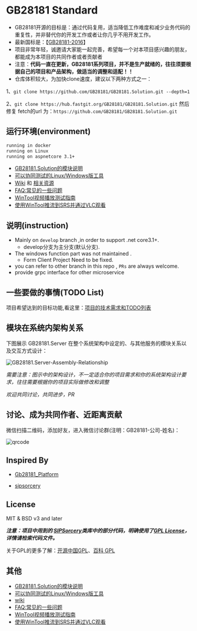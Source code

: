 # GB28181 Standard

+ GB28181开源的目标是：通过代码复用，适当降低工作难度和减少业务代码的重复性，并非替代你的开发工作或者让你几乎不用开发工作。
+ 最新国标是：【[GB28181-2016](docs/GBT%2028181-2016%20公共安全视频监控联网系统信息传输、交换、控制技术要求-目录版.pdf)】
+ 项目非常年轻，诚邀请大家能一起完善，希望每一个对本项目感兴趣的朋友，都能成为本项目的共同作者或者贡献者
+ 注意：**代码一直在更新，GB28181系列项目，并不是生产就绪的，往往须要根据自己的项目和产品架构，做适当的调整和适配！！**
+ 仓库体积较大，为加快clone速度，建议以下两种方式之一：

1、`git clone https://github.com/GB28181/GB28181.Solution.git --depth=1`

2、`git clone https://hub.fastgit.org/GB28181/GB28181.Solution.git` 然后修复 fetch的url 为：`https://github.com/GB28181/GB28181.Solution.git`

## 运行环境(environment)

~~~ bash
running in docker
running on Linux
running on aspnetcore 3.1+
~~~

+ [GB28181.Solution的模块说明](./SolutionModules.md)
+ [可以协同测试的Linux/Windows版工具](https://github.com/GB28181/GB28181-Simulation-Tool)
+ [Wiki](https://github.com/GB28181/GB28181.Solution/wiki) 和 [相关资源](https://gb28181.github.io/Awesome)
+ [FAQ:常见的一些问题](https://github.com/GB28181/GB28181.Solution/wiki/FAQ:%E5%B8%B8%E8%A7%81%E7%9A%84%E4%B8%80%E4%BA%9B%E9%97%AE%E9%A2%98)
+ [WinTool视频播放测试指南](https://github.com/GB28181/GB28181.Solution/wiki/WinTool%E8%A7%86%E9%A2%91%E6%92%AD%E6%94%BE%E6%B5%8B%E8%AF%95%E6%8C%87%E5%8D%97)
+ [使用WinTool推流到SRS并通过VLC观看](https://github.com/GB28181/GB28181.Solution/wiki/%E4%BD%BF%E7%94%A8WinTool%E6%8E%A8%E6%B5%81%E5%88%B0SRS%E5%B9%B6%E9%80%9A%E8%BF%87VLC%E8%A7%82%E7%9C%8B)
## 说明(instruction)

+ Mainly on `develop` branch ,in order to support .net core3.1+.
  + develop分支为主分支(默认分支).
+ The windows function part was not maintained .
  + Form Client Project Need to be fixed.
+ you can refer to other branch in this repo , `PRs` are always welcome.
+ provide grpc interface for other microservice

## 一些要做的事情(TODO List)

项目希望达到的目标功能,看这里：[项目的技术需求和TODO列表](https://github.com/GB28181/GB28181.Solution/wiki/%E9%A1%B9%E7%9B%AE%E9%9C%80%E6%B1%82%E5%92%8CTODO%E5%88%97%E8%A1%A8)

## 模块在系统内架构关系

下图展示 GB28181.Server 在整个系统架构中设定的、与其他服务的模块关系以及交互方式设计：

 ![GB28181.Server-Assembly-Relationship](./docs/GB28181.Server-Assembly-Relationship.png)

*需要注意：图示中的架构设计，不一定适合你的项目需求和你的系统架构设计要求，往往需要根据你的项目实际做修改和调整*

*欢迎共同讨论，共同进步，PR*

## 讨论、成为共同作者、近距离贡献

微信扫描二维码，添加好友，进入微信讨论群(注明：GB28181-公司-姓名)：

![qrcode](./docs/crazybber.jpg)


## Inspired By

+ [Gb28181_Platform](https://github.com/mackenbaron/Gb28181_Platform)

+ [sipsorcery](https://github.com/sipsorcery/sipsorcery)

## License

MIT & BSD v3 and later

***注意：项目中用到的 [SIPSorcery](https://github.com/sipsorcery/sipsorcery)类库中的部分代码，明确使用了[GPL License](http://www.opensource.org/licenses/gpl-license.php)，详情请检索代码文件。***

关于GPL的更多了解：[开源中国GPL](https://www.oschina.net/question/12_2826)、[百科 GPL](https://baike.baidu.com/item/GPL/2357903)


## 其他

+ [GB28181.Solution的模块说明](./SolutionModules.md)
+ [可以协同测试的Linux/Windows版工具](https://github.com/GB28181/GB28181-Simulation-Tool)
+ [wiki](https://github.com/GB28181/GB28181.Solution/wiki)
+ [FAQ:常见的一些问题](https://github.com/GB28181/GB28181.Solution/wiki/FAQ:%E5%B8%B8%E8%A7%81%E7%9A%84%E4%B8%80%E4%BA%9B%E9%97%AE%E9%A2%98)
+ [WinTool视频播放测试指南](https://github.com/GB28181/GB28181.Solution/wiki/WinTool%E8%A7%86%E9%A2%91%E6%92%AD%E6%94%BE%E6%B5%8B%E8%AF%95%E6%8C%87%E5%8D%97)
+ [使用WinTool推流到SRS并通过VLC观看](https://github.com/GB28181/GB28181.Solution/wiki/%E4%BD%BF%E7%94%A8WinTool%E6%8E%A8%E6%B5%81%E5%88%B0SRS%E5%B9%B6%E9%80%9A%E8%BF%87VLC%E8%A7%82%E7%9C%8B)
